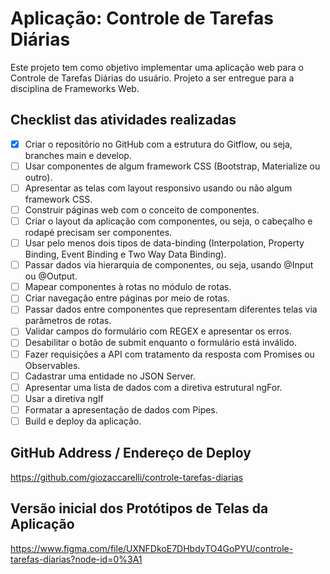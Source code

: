 # Aplicação: Controle de Tarefas Diárias 
Este projeto tem como objetivo implementar uma aplicação web para o Controle de Tarefas Diárias do usuário. Projeto a ser entregue para a disciplina de Frameworks Web.

## Checklist das atividades realizadas 
- [x] Criar o repositório no GitHub com a estrutura do Gitflow, ou seja, branches main e develop.
- [ ] Usar componentes de algum framework CSS (Bootstrap, Materialize ou outro).
- [ ] Apresentar as telas com layout responsivo usando ou não algum framework CSS.
- [ ] Construir páginas web com o conceito de componentes. 
- [ ] Criar o layout da aplicação com componentes, ou seja, o cabeçalho e rodapé precisam ser componentes.
- [ ] Usar pelo menos dois tipos de data-binding (Interpolation, Property Binding, Event Binding e Two Way Data Binding).
- [ ] Passar dados via hierarquia de componentes, ou seja, usando @Input ou @Output.
- [ ] Mapear componentes à rotas no módulo de rotas.
- [ ] Criar navegação entre páginas por meio de rotas.
- [ ] Passar dados entre componentes que representam diferentes telas via parâmetros de rotas. 
- [ ] Validar campos do formulário com REGEX e apresentar os erros.
- [ ] Desabilitar o botão de submit enquanto o formulário está inválido.
- [ ] Fazer requisições a API com tratamento da resposta com Promises ou Observables.
- [ ] Cadastrar uma entidade no JSON Server.
- [ ] Apresentar uma lista de dados com a diretiva estrutural ngFor.
- [ ] Usar a diretiva ngIf
- [ ] Formatar a apresentação de dados com Pipes.
- [ ] Build e deploy da aplicação.

## GitHub Address / Endereço de Deploy
https://github.com/giozaccarelli/controle-tarefas-diarias


## Versão inicial dos Protótipos de Telas da Aplicação
https://www.figma.com/file/UXNFDkoE7DHbdyTO4GoPYU/controle-tarefas-diarias?node-id=0%3A1